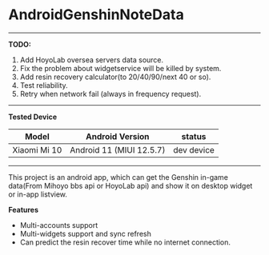 # AndroidGenshinNoteData

---

**TODO:**

1. Add HoyoLab oversea servers data source.
2. Fix the problem about widgetservice will be killed by system.
3. Add resin recovery calculator(to 20/40/90/next 40 or so).
4. Test reliability.
5. Retry when network fail (always in frequency request).

---

**Tested Device**

| Model | Android Version | status |
| --- | --- | --- |
| Xiaomi Mi 10 | Android 11 (MIUI 12.5.7) | dev device |

---

This project is an android app, which can get the Genshin in-game data(From Mihoyo bbs api or HoyoLab api) and show it on desktop widget or in-app listview. 

**Features**

* Multi-accounts support
* Multi-widgets support and sync refresh
* Can predict the resin recover time while no internet connection.